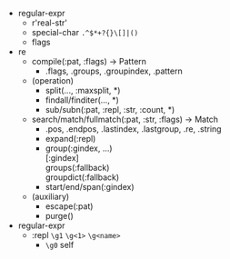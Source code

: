 - regular-expr
  - r'real-str'
  - special-char `.^$*+?{}\[]|()`
  - flags
- re
  - compile(:pat, :flags) -> Pattern
    - .flags, .groups, .groupindex, .pattern
  - (operation)
    - split(..., :maxsplit, \*)
    - findall/finditer(..., \*)
    - sub/subn(:pat, :repl, :str, :count, \*)
  - search/match/fullmatch(:pat, :str, :flags) -> Match
    - .pos, .endpos, .lastindex, .lastgroup, .re, .string
    - expand(:repl)
    - group(:gindex, ...)\
      [:gindex]\
      groups(:fallback)\
      groupdict(:fallback)
    - start/end/span(:gindex)
  - (auxiliary) 
    - escape(:pat)
    - purge()
- regular-expr
  - :repl `\g1` `\g<1>` `\g<name>`
    - `\g0` self
